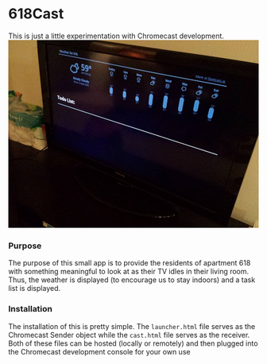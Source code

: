 618Cast
=======

This is just a little experimentation with Chromecast development.   
![618Cast Preview](preview.jpg)

### Purpose ###
The purpose of this small app is to provide the residents of apartment
618 with something meaningful to look at as their TV idles in their living
room. Thus, the weather is displayed (to encourage us to stay indoors)
and a task list is displayed.

### Installation ###
The installation of this is pretty simple. The `launcher.html` file serves
as the Chromecast Sender object while the `cast.html` file serves as 
the receiver. Both of these files can be hosted (locally or remotely) and then
plugged into the Chromecast development console for your own use


